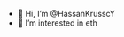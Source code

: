 - 👋 Hi, I’m @HassanKrusscY
- 👀 I’m interested in eth
<!---
HassanKrusscY/HassanKrusscY is a ✨ special ✨ repository because its `README.md` (this file) appears on your GitHub profile.
You can click the Preview link to take a look at your changes.
--->
